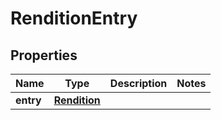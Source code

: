 # RenditionEntry

## Properties
Name | Type | Description | Notes
------------ | ------------- | ------------- | -------------
**entry** | [**Rendition**](Rendition.md) |  | 
